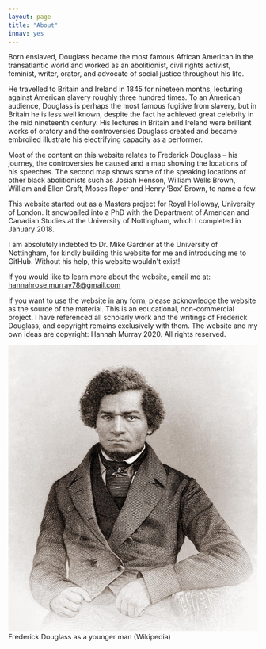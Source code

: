```yaml
---
layout: page
title: "About"
innav: yes
---
```


Born enslaved, Douglass became the most famous African American in the transatlantic world and worked as an abolitionist, civil rights activist, feminist, writer, orator, and advocate of social justice throughout his life. 

He travelled to Britain and Ireland in 1845 for nineteen months, lecturing against American slavery roughly three hundred times. To an American audience, Douglass is perhaps the most famous fugitive from slavery, but in Britain he is less well known, despite the fact he achieved great celebrity in the mid nineteenth century. His lectures in Britain and Ireland were brilliant works of oratory and the controversies Douglass created and became embroiled illustrate his electrifying capacity as a performer.

Most of the content on this website relates to Frederick Douglass – his journey, the controversies he caused and a map showing the locations of his speeches. The second map shows some of the speaking locations of other black abolitionists such as Josiah Henson, William Wells Brown, William and Ellen Craft, Moses Roper and Henry ‘Box’ Brown, to name a few.

This website started out as a Masters project for Royal Holloway, University of London. It snowballed into a PhD with the Department of American and Canadian Studies at the University of Nottingham, which I completed in January 2018. 

I am absolutely indebted to Dr. Mike Gardner at the University of Nottingham, for kindly building this website for me and introducing me to GitHub. Without his help, this website wouldn't exist!

If you would like to learn more about the website, email me at: [hannahrose.murray78@gmail.com](mailto:hannahrose.murray78@gmail.com) 

If you want to use the website in any form, please acknowledge the website as the source of the material. This is an educational, non-commercial project. I have referenced all scholarly work and the writings of Frederick Douglass, and copyright remains exclusively with them. The website and my own ideas are copyright: Hannah Murray 2020. All rights reserved.

<img src="/img/Frederick_Douglass.jpg" alt="Frederick Douglass as a younger man"/>
<span class="caption text-muted">Frederick Douglass as a younger man (Wikipedia)</span>
